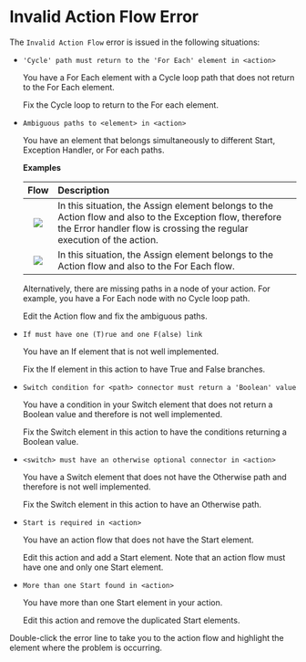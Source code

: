 # Invalid Action Flow Error

The `Invalid Action Flow` error is issued in the following situations:

* `'Cycle' path must return to the 'For Each' element in <action>`

  You have a For Each element with a Cycle loop path that does not return to the For Each element.

  Fix the Cycle loop to return to the For each element.

* `Ambiguous paths to <element> in <action>`

  You have an element that belongs simultaneously to different Start, Exception Handler, or For each paths.

  **Examples**

  | Flow | Description |
  | :---: | :--- |
  | ![](../../../../.gitbook/assets/ambiguous-paths-1.png) | In this situation, the Assign element belongs to the Action flow and also to the Exception flow, therefore the Error handler flow is crossing the regular execution of the action. |
  | ![](../../../../.gitbook/assets/ambiguous-paths-2.png) | In this situation, the Assign element belongs to the Action flow and also to the For Each flow. |

  Alternatively, there are missing paths in a node of your action. For example, you have a For Each node with no Cycle loop path.

  Edit the Action flow and fix the ambiguous paths.

* `If must have one (T)rue and one F(alse) link`

  You have an If element that is not well implemented.

  Fix the If element in this action to have True and False branches.

* `Switch condition for <path> connector must return a 'Boolean' value`

  You have a condition in your Switch element that does not return a Boolean value and therefore is not well implemented.

  Fix the Switch element in this action to have the conditions returning a Boolean value.

* `<switch> must have an otherwise optional connector in <action>`

  You have a Switch element that does not have the Otherwise path and therefore is not well implemented.

  Fix the Switch element in this action to have an Otherwise path.

* `Start is required in <action>`

  You have an action flow that does not have the Start element.

  Edit this action and add a Start element. Note that an action flow must have one and only one Start element.

* `More than one Start found in <action>`

  You have more than one Start element in your action.

  Edit this action and remove the duplicated Start elements.

Double-click the error line to take you to the action flow and highlight the element where the problem is occurring.

